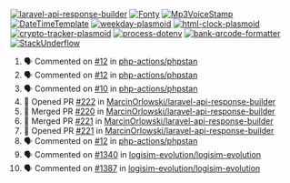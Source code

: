 [![laravel-api-response-builder](https://github-readme-stats.vercel.app/api/pin/?username=MarcinOrlowski&repo=laravel-api-response-builder&theme=default&hide_border=true&title_color=87c9c3&text_color=62696d&icon_color=636a6d&bg_color=30393e)](https://github.com/MarcinOrlowski/laravel-api-response-builder)
[![Fonty](https://github-readme-stats.vercel.app/api/pin/?username=MarcinOrlowski&repo=Fonty&theme=default&hide_border=true&title_color=87c9c3&text_color=62696d&icon_color=636a6d&bg_color=30393e)](https://github.com/MarcinOrlowski/Fonty)
[![Mp3VoiceStamp](https://github-readme-stats.vercel.app/api/pin/?username=MarcinOrlowski&repo=Mp3VoiceStamp&theme=default&hide_border=true&title_color=87c9c3&text_color=62696d&icon_color=636a6d&bg_color=30393e)](https://github.com/MarcinOrlowski/Mp3VoiceStamp)
[![DateTimeTemplate](https://github-readme-stats.vercel.app/api/pin/?username=MarcinOrlowski&repo=DateTimeTemplate&theme=default&hide_border=true&title_color=87c9c3&text_color=62696d&icon_color=636a6d&bg_color=30393e)](https://github.com/MarcinOrlowski/DateTimeTemplate)
[![weekday-plasmoid](https://github-readme-stats.vercel.app/api/pin/?username=MarcinOrlowski&repo=weekday-plasmoid&theme=default&hide_border=true&title_color=87c9c3&text_color=62696d&icon_color=636a6d&bg_color=30393e)](https://github.com/MarcinOrlowski/weekday-plasmoid)
[![html-clock-plasmoid](https://github-readme-stats.vercel.app/api/pin/?username=MarcinOrlowski&repo=html-clock-plasmoid&theme=default&hide_border=true&title_color=87c9c3&text_color=62696d&icon_color=636a6d&bg_color=30393e)](https://github.com/MarcinOrlowski/html-clock-plasmoid)
[![crypto-tracker-plasmoid](https://github-readme-stats.vercel.app/api/pin/?username=MarcinOrlowski&repo=crypto-tracker-plasmoid&theme=default&hide_border=true&title_color=87c9c3&text_color=62696d&icon_color=636a6d&bg_color=30393e)](https://github.com/MarcinOrlowski/crypto-tracker-plasmoid)
[![process-dotenv](https://github-readme-stats.vercel.app/api/pin/?username=MarcinOrlowski&repo=process-dotenv&theme=default&hide_border=true&title_color=87c9c3&text_color=62696d&icon_color=636a6d&bg_color=30393e)](https://github.com/MarcinOrlowski/process-dotenv)
[![bank-qrcode-formatter](https://github-readme-stats.vercel.app/api/pin/?username=MarcinOrlowski&repo=bank-qrcode-formatter&theme=default&hide_border=true&title_color=87c9c3&text_color=62696d&icon_color=636a6d&bg_color=30393e)](https://github.com/MarcinOrlowski/bank-qrcode-formatter)
[![StackUnderflow](https://github-readme-stats.vercel.app/api/pin/?username=MarcinOrlowski&repo=StackUnderflow&theme=default&hide_border=true&title_color=87c9c3&text_color=62696d&icon_color=636a6d&bg_color=30393e)](https://github.com/MarcinOrlowski/StackUnderflow)

<!--START_SECTION:activity-->
1. 🗣 Commented on [#12](https://github.com/php-actions/phpstan/issues/12) in [php-actions/phpstan](https://github.com/php-actions/phpstan)
2. 🗣 Commented on [#12](https://github.com/php-actions/phpstan/issues/12) in [php-actions/phpstan](https://github.com/php-actions/phpstan)
3. 🗣 Commented on [#10](https://github.com/php-actions/phpstan/issues/10) in [php-actions/phpstan](https://github.com/php-actions/phpstan)
4. 💪 Opened PR [#222](https://github.com/MarcinOrlowski/laravel-api-response-builder/pull/222) in [MarcinOrlowski/laravel-api-response-builder](https://github.com/MarcinOrlowski/laravel-api-response-builder)
5. 🎉 Merged PR [#220](https://github.com/MarcinOrlowski/laravel-api-response-builder/pull/220) in [MarcinOrlowski/laravel-api-response-builder](https://github.com/MarcinOrlowski/laravel-api-response-builder)
6. 🎉 Merged PR [#221](https://github.com/MarcinOrlowski/laravel-api-response-builder/pull/221) in [MarcinOrlowski/laravel-api-response-builder](https://github.com/MarcinOrlowski/laravel-api-response-builder)
7. 💪 Opened PR [#221](https://github.com/MarcinOrlowski/laravel-api-response-builder/pull/221) in [MarcinOrlowski/laravel-api-response-builder](https://github.com/MarcinOrlowski/laravel-api-response-builder)
8. 🗣 Commented on [#12](https://github.com/php-actions/phpstan/issues/12) in [php-actions/phpstan](https://github.com/php-actions/phpstan)
9. 🗣 Commented on [#1340](https://github.com/logisim-evolution/logisim-evolution/issues/1340) in [logisim-evolution/logisim-evolution](https://github.com/logisim-evolution/logisim-evolution)
10. 🗣 Commented on [#1387](https://github.com/logisim-evolution/logisim-evolution/issues/1387) in [logisim-evolution/logisim-evolution](https://github.com/logisim-evolution/logisim-evolution)
<!--END_SECTION:activity-->

